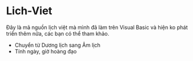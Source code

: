 # Lich-Viet
Đây là mã nguồn lịch việt mà mình đã làm trên Visual Basic và hiện ko phát triển thêm nữa, các bạn có thể tham khảo.
- Chuyển từ Dương lịch sang Âm lịch
- Tính ngày, giờ hoàng đạo

